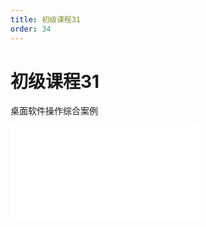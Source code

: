 ```yaml
---
title: 初级课程31
order: 34
---
```

# 初级课程31

  桌面软件操作综合案例

<iframe class="w-full aspect-video" src="//player.bilibili.com/player.html?isOutside=true&aid=114393182377170&bvid=BV1MiLgzYECR&cid=29590425261&p=1" scrolling="no" border="0" frameborder="no" framespacing="0" allowfullscreen="true"></iframe>
